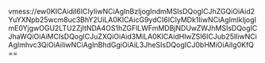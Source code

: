 vmess://ew0KICAidiI6ICIyIiwNCiAgInBzIjogIndmMSIsDQogICJhZGQiOiAid2YuYXNpb25wcm8uc3BhY2UiLA0KICAicG9ydCI6ICIyMDk1IiwNCiAgImlkIjogImE0YjgwOGU2LTU2ZjItNDA4OS1hZGFlLWFmMDBjNDUwZWJhMSIsDQogICJhaWQiOiAiMCIsDQogICJuZXQiOiAid3MiLA0KICAidHlwZSI6ICJub25lIiwNCiAgImhvc3QiOiAiIiwNCiAgInBhdGgiOiAiL3JheSIsDQogICJ0bHMiOiAiIg0KfQ==
